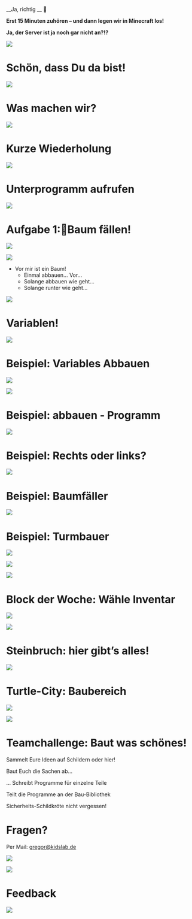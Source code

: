 __Ja\, richtig __  ____

__Erst 15 Minuten zuhören – und dann legen wir in Minecraft los\!__

__Ja\, der Server ist ja noch gar nicht an?\!?__

![](img/Programmieren%20in%20Minecraft%20-%20Level%2010%20-%20Gemeinsames%20Bauen%20-%20Variablen_0.png)

# Schön, dass Du da bist!

![](img/Programmieren%20in%20Minecraft%20-%20Level%2010%20-%20Gemeinsames%20Bauen%20-%20Variablen_1.jpg)

# Was machen wir?

![](img/Programmieren%20in%20Minecraft%20-%20Level%2010%20-%20Gemeinsames%20Bauen%20-%20Variablen_2.png)

# Kurze Wiederholung

![](img/Programmieren%20in%20Minecraft%20-%20Level%2010%20-%20Gemeinsames%20Bauen%20-%20Variablen_3.png)

# Unterprogramm aufrufen

![](img/Programmieren%20in%20Minecraft%20-%20Level%2010%20-%20Gemeinsames%20Bauen%20-%20Variablen_4.png)

# Aufgabe 1:Baum fällen!

![](img/Programmieren%20in%20Minecraft%20-%20Level%2010%20-%20Gemeinsames%20Bauen%20-%20Variablen_5.png)

![](img/Programmieren%20in%20Minecraft%20-%20Level%2010%20-%20Gemeinsames%20Bauen%20-%20Variablen_6.png)



* Vor mir ist ein Baum\!
  * Einmal abbauen… Vor…
  * Solange abbauen wie geht…
  * Solange runter wie geht…


![](img/Programmieren%20in%20Minecraft%20-%20Level%2010%20-%20Gemeinsames%20Bauen%20-%20Variablen_7.png)

# Variablen!

![](img/Programmieren%20in%20Minecraft%20-%20Level%2010%20-%20Gemeinsames%20Bauen%20-%20Variablen_8.png)

# Beispiel: Variables Abbauen

![](img/Programmieren%20in%20Minecraft%20-%20Level%2010%20-%20Gemeinsames%20Bauen%20-%20Variablen_9.png)

![](img/Programmieren%20in%20Minecraft%20-%20Level%2010%20-%20Gemeinsames%20Bauen%20-%20Variablen_10.png)

# Beispiel: abbauen - Programm

![](img/Programmieren%20in%20Minecraft%20-%20Level%2010%20-%20Gemeinsames%20Bauen%20-%20Variablen_11.png)

# Beispiel: Rechts oder links?

![](img/Programmieren%20in%20Minecraft%20-%20Level%2010%20-%20Gemeinsames%20Bauen%20-%20Variablen_12.png)

# Beispiel: Baumfäller

![](img/Programmieren%20in%20Minecraft%20-%20Level%2010%20-%20Gemeinsames%20Bauen%20-%20Variablen_13.png)

# Beispiel: Turmbauer

![](img/Programmieren%20in%20Minecraft%20-%20Level%2010%20-%20Gemeinsames%20Bauen%20-%20Variablen_14.png)

![](img/Programmieren%20in%20Minecraft%20-%20Level%2010%20-%20Gemeinsames%20Bauen%20-%20Variablen_15.png)

![](img/Programmieren%20in%20Minecraft%20-%20Level%2010%20-%20Gemeinsames%20Bauen%20-%20Variablen_16.png)

# Block der Woche: Wähle Inventar

![](img/Programmieren%20in%20Minecraft%20-%20Level%2010%20-%20Gemeinsames%20Bauen%20-%20Variablen_17.png)

![](img/Programmieren%20in%20Minecraft%20-%20Level%2010%20-%20Gemeinsames%20Bauen%20-%20Variablen_18.png)

# Steinbruch: hier gibt’s alles!

![](img/Programmieren%20in%20Minecraft%20-%20Level%2010%20-%20Gemeinsames%20Bauen%20-%20Variablen_19.png)

# Turtle-City: Baubereich

![](img/Programmieren%20in%20Minecraft%20-%20Level%2010%20-%20Gemeinsames%20Bauen%20-%20Variablen_20.png)

![](img/Programmieren%20in%20Minecraft%20-%20Level%2010%20-%20Gemeinsames%20Bauen%20-%20Variablen_21.png)

# Teamchallenge: Baut was schönes!

Sammelt Eure Ideen auf Schildern oder hier\!

Baut Euch die Sachen ab…

\.\.\. Schreibt Programme für einzelne Teile

Teilt die Programme an der Bau\-Bibliothek

Sicherheits\-Schildkröte nicht vergessen\!

# Fragen?

Per Mail: [gregor@kidslab\.de](mailto:gregor@kidslab.de)

![](img/Programmieren%20in%20Minecraft%20-%20Level%2010%20-%20Gemeinsames%20Bauen%20-%20Variablen_22.png)

![](img/Programmieren%20in%20Minecraft%20-%20Level%2010%20-%20Gemeinsames%20Bauen%20-%20Variablen_23.png)

# Feedback

![](img/Programmieren%20in%20Minecraft%20-%20Level%2010%20-%20Gemeinsames%20Bauen%20-%20Variablen_24.png)

